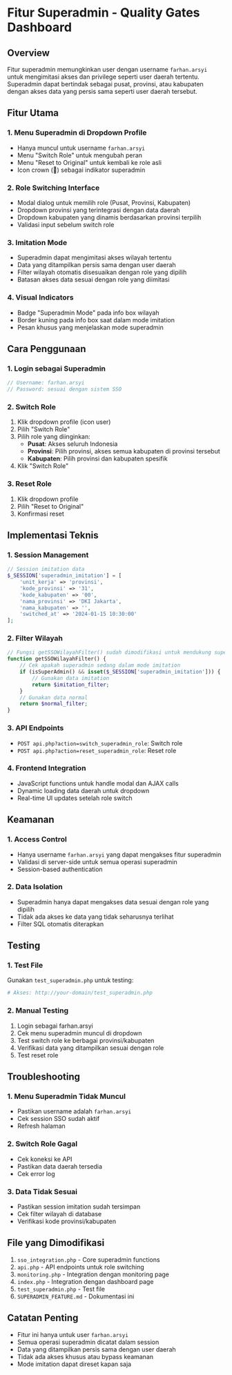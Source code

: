 # Fitur Superadmin - Quality Gates Dashboard

## Overview
Fitur superadmin memungkinkan user dengan username `farhan.arsyi` untuk mengimitasi akses dan privilege seperti user daerah tertentu. Superadmin dapat bertindak sebagai pusat, provinsi, atau kabupaten dengan akses data yang persis sama seperti user daerah tersebut.

## Fitur Utama

### 1. Menu Superadmin di Dropdown Profile
- Hanya muncul untuk username `farhan.arsyi`
- Menu "Switch Role" untuk mengubah peran
- Menu "Reset to Original" untuk kembali ke role asli
- Icon crown (👑) sebagai indikator superadmin

### 2. Role Switching Interface
- Modal dialog untuk memilih role (Pusat, Provinsi, Kabupaten)
- Dropdown provinsi yang terintegrasi dengan data daerah
- Dropdown kabupaten yang dinamis berdasarkan provinsi terpilih
- Validasi input sebelum switch role

### 3. Imitation Mode
- Superadmin dapat mengimitasi akses wilayah tertentu
- Data yang ditampilkan persis sama dengan user daerah
- Filter wilayah otomatis disesuaikan dengan role yang dipilih
- Batasan akses data sesuai dengan role yang diimitasi

### 4. Visual Indicators
- Badge "Superadmin Mode" pada info box wilayah
- Border kuning pada info box saat dalam mode imitation
- Pesan khusus yang menjelaskan mode superadmin

## Cara Penggunaan

### 1. Login sebagai Superadmin
```php
// Username: farhan.arsyi
// Password: sesuai dengan sistem SSO
```

### 2. Switch Role
1. Klik dropdown profile (icon user)
2. Pilih "Switch Role"
3. Pilih role yang diinginkan:
   - **Pusat**: Akses seluruh Indonesia
   - **Provinsi**: Pilih provinsi, akses semua kabupaten di provinsi tersebut
   - **Kabupaten**: Pilih provinsi dan kabupaten spesifik
4. Klik "Switch Role"

### 3. Reset Role
1. Klik dropdown profile
2. Pilih "Reset to Original"
3. Konfirmasi reset

## Implementasi Teknis

### 1. Session Management
```php
// Session imitation data
$_SESSION['superadmin_imitation'] = [
    'unit_kerja' => 'provinsi',
    'kode_provinsi' => '31',
    'kode_kabupaten' => '00',
    'nama_provinsi' => 'DKI Jakarta',
    'nama_kabupaten' => '',
    'switched_at' => '2024-01-15 10:30:00'
];
```

### 2. Filter Wilayah
```php
// Fungsi getSSOWilayahFilter() sudah dimodifikasi untuk mendukung superadmin
function getSSOWilayahFilter() {
    // Cek apakah superadmin sedang dalam mode imitation
    if (isSuperAdmin() && isset($_SESSION['superadmin_imitation'])) {
        // Gunakan data imitation
        return $imitation_filter;
    }
    // Gunakan data normal
    return $normal_filter;
}
```

### 3. API Endpoints
- `POST api.php?action=switch_superadmin_role`: Switch role
- `POST api.php?action=reset_superadmin_role`: Reset role

### 4. Frontend Integration
- JavaScript functions untuk handle modal dan AJAX calls
- Dynamic loading data daerah untuk dropdown
- Real-time UI updates setelah role switch

## Keamanan

### 1. Access Control
- Hanya username `farhan.arsyi` yang dapat mengakses fitur superadmin
- Validasi di server-side untuk semua operasi superadmin
- Session-based authentication

### 2. Data Isolation
- Superadmin hanya dapat mengakses data sesuai dengan role yang dipilih
- Tidak ada akses ke data yang tidak seharusnya terlihat
- Filter SQL otomatis diterapkan

## Testing

### 1. Test File
Gunakan `test_superadmin.php` untuk testing:
```bash
# Akses: http://your-domain/test_superadmin.php
```

### 2. Manual Testing
1. Login sebagai farhan.arsyi
2. Cek menu superadmin muncul di dropdown
3. Test switch role ke berbagai provinsi/kabupaten
4. Verifikasi data yang ditampilkan sesuai dengan role
5. Test reset role

## Troubleshooting

### 1. Menu Superadmin Tidak Muncul
- Pastikan username adalah `farhan.arsyi`
- Cek session SSO sudah aktif
- Refresh halaman

### 2. Switch Role Gagal
- Cek koneksi ke API
- Pastikan data daerah tersedia
- Cek error log

### 3. Data Tidak Sesuai
- Pastikan session imitation sudah tersimpan
- Cek filter wilayah di database
- Verifikasi kode provinsi/kabupaten

## File yang Dimodifikasi

1. `sso_integration.php` - Core superadmin functions
2. `api.php` - API endpoints untuk role switching
3. `monitoring.php` - Integration dengan monitoring page
4. `index.php` - Integration dengan dashboard page
5. `test_superadmin.php` - Test file
6. `SUPERADMIN_FEATURE.md` - Dokumentasi ini

## Catatan Penting

- Fitur ini hanya untuk user `farhan.arsyi`
- Semua operasi superadmin dicatat dalam session
- Data yang ditampilkan persis sama dengan user daerah
- Tidak ada akses khusus atau bypass keamanan
- Mode imitation dapat direset kapan saja
